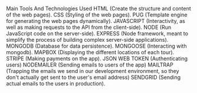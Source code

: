 Main Tools And Technologies Used
HTML (Create the structure and content of the web pages).
CSS (Styling of the web pages).
PUG (Template engine for generating the web pages dynamically).
JAVASCRIPT (Interactivity, as well as making requests to the API from the client-side).
NODE (Run JavaScript code on the server-side).
EXPRESS (Node framework, meant to simplify the process of building complex server-side applications).
MONGODB (Database for data persistence).
MONGOOSE (Interacting with mongodb).
MAPBOX (Displaying the different locations of each tour).
STRIPE (Making payments on the app).
JSON WEB TOKEN (Authenticating users)
NODEMAILER (Sending emails to users of the app)
MAILTRAP (Trapping the emails we send in our development environment, so they don't actually get sent to the user's email address)
SENDGRID (Sending actual emails to the users in production).
